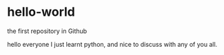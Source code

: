 # hello-world
the first repository in Github


hello everyone
I just learnt python, and nice to discuss with any of you all.
